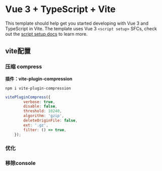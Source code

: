 # Vue 3 + TypeScript + Vite

This template should help get you started developing with Vue 3 and TypeScript in Vite. The template uses Vue 3 `<script setup>` SFCs, check out the [script setup docs](https://v3.vuejs.org/api/sfc-script-setup.html#sfc-script-setup) to learn more.



## vite配置

### 压缩 compress

**插件：vite-plugin-compression**

```
npm i vite-plugin-compression
```

```js
vitePluginCompress({
        verbose: true,
        disable: false,
        threshold: 10240,
        algorithm: 'gzip',
        deleteOriginFile: false,
        ext: '.gz',
        filter: () => true,
    });
```

### 优化

### 移除console

